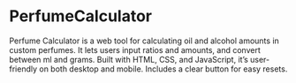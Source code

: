 # PerfumeCalculator
Perfume Calculator is a web tool for calculating oil and alcohol amounts in custom perfumes. It lets users input ratios and amounts, and convert between ml and grams. Built with HTML, CSS, and JavaScript, it’s user-friendly on both desktop and mobile. Includes a clear button for easy resets.
